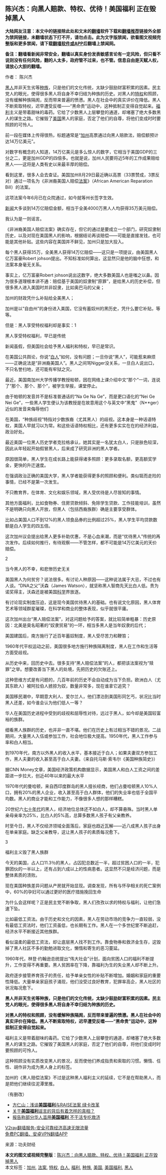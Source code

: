  <h2>陈兴杰：向黑人赔款、特权、优待！美国福利 正在毁掉黑人</h2> <p class="notice"><b>大陆网友注意：本文中的链接除此处和文末的<a href="https://github.com/bannedbook/fanqiang" >翻墙</a>软件下载和<a href="https://github.com/killgcd/justmysocks/blob/master/README.md">翻墙推荐</a>链接外全部为禁网链接，未翻墙状态下打不开，请勿点击。此为文字版禁闻，欲看图文视频完整版和更多禁闻，请下载<a href="https://github.com/bannedbook/fanqiang">翻墙软件或APP</a>后翻墙上禁闻网。</p><p>备注：翻墙看新闻非常安全，翻墙以真实身份发表敏感言论有一定风险，但只看不说则没有任何风险，翻的人太多，政府管不过来，也不管。信息自由是天赋人权，请放心大胆的翻墙。</b></p>  <div class="entry"> <p>作者： 陈兴杰</p> <p id="summary"><a href="https://www.bannedbook.org/bnews/tag/%e9%bb%91%e4%ba%ba/" class="st_tag internal_tag" rel="tag" title="标签 黑人 下的日志">黑人</a>并非天生劣等<a href="https://www.bannedbook.org/bnews/tag/%E7%A7%8D%E6%97%8F/" class="st_tag internal_tag" rel="tag" title="标签 种族 下的日志">种族</a>，只是他们的文化传统，太缺少鼓励财富积累的因素。民主党人的眼光，使得很多黑人将自身不幸归结为种族的历史。对黑人的<a href="https://www.bannedbook.org/bnews/tag/%E7%89%B9%E6%9D%83/" class="st_tag internal_tag" rel="tag" title="标签 特权 下的日志">特权</a>和照顾，没有缓解种族隔阂，反而带来普遍的愤懑。黑人在社会中的真实评价在降低。黑人不断索取特权，迟早遭受反噬——“黑命贵”运动中，这种抵制正变得自觉起来。<a href="https://www.bannedbook.org/bnews/tag/%E7%A6%8F%E5%88%A9/" class="st_tag internal_tag" rel="tag" title="标签 福利 下的日志">福利</a>主义是带着甜味的毒药。它给了少数黑人上层攀登的通道，却堵塞了绝大多数黑人的谋生之路。它摧毁了<a href="https://www.bannedbook.org/bnews/tag/%e7%be%8e%e5%9b%bd/" class="st_tag internal_tag" rel="tag" title="标签 美国 下的日志">美国</a>黑人的家庭，否定了他们的自尊，将他们变成时时要照顾的可怜人。</p> <p>前一段在媒体上传得很热，标题通常是“<a href="https://www.bannedbook.org/bnews/tag/%e5%8a%a0%e5%b7%9e/" class="st_tag internal_tag" rel="tag" title="标签 加州 下的日志">加州</a>高票通过向黑人赔款法，赔偿额预计达14万亿美元”。</p> <p>对数字有概念的人知道，14万亿美元是多么惊人的数字，它相当于美国GDP的三分之二，更是加州GDP的四倍多。也就是说，加州人民要将近5年的工作成果赔给黑人——这将是人类有史以来最丰厚的赔偿。</p> <p>看到这里，很多人会去查证。美国加州8月29日最近确以高票（33票赞成，3票反对）通过一项名为《非洲裔美国人赔偿<a href="https://www.bannedbook.org/bnews/tag/%E6%B3%95%E6%A1%88/" class="st_tag internal_tag" rel="tag" title="标签 法案 下的日志">法案</a>》（African American Reparation Bill）的法案。</p> <p>这项法案今年6月已在众院通过，如今就等州长签字生效。</p> <p><span class='wp_keywordlink_affiliate'><a href="https://www.bannedbook.org/" title="新闻">新闻</a></span>大多谈到14万亿赔偿金额，相当于全美4000万黑人人均获得35万美元赔偿。</p> <p>我认为是一则谣言。</p> <p>《非洲裔美国人赔偿法案》确实存在，但它的通过是要成立一个部门，研究奴隶制历史，以及对现在美国黑人的影响，根据结论再谈赔偿——可能是直接发钱，也可能是其他补贴。这些内容在美国并不鲜见，加州只是加大投入。</p> <p>每个黑人获得35万，全美黑人获得14万亿赔偿——这只是一项提议，由美国黑人亿万富豪Robert johson提出。不知标准如何算出，这显然只是他的脑中狂想，和法案本身毫无关系。</p> <p>事实上，亿万富豪Robert johson说出这数字，绝大多数美国人也是嗤之以鼻。因为很多道理根本讲不通：赔偿基于美国的奴隶制“原罪”，是给黑人的历史补偿，但很多黑人进入美国时并非奴隶，比如奥巴马的父亲；</p> <p>加州的财政凭什么补贴给全美黑人；</p> <p>加州是以“自由州”的身份进入美国，它没有蓄奴州的黑历史，凭什么要它补贴，等等。</p> <p>但是：黑人享受特权福利却是事实：1</p> <p>黑人享受特权福利，早已是传统</p>  <p>新闻虽假，但美国社会给予黑人福利和特权，早已是常识。</p> <p>在美国公共舆论，你说“<a href="https://www.bannedbook.org/bnews/tag/%E7%99%BD%E4%BA%BA/" class="st_tag internal_tag" rel="tag" title="标签 白人 下的日志">白人</a>”如何，没有问题；一旦你说“黑人”，可能惹来麻烦——正确说法是“非洲裔美国人”。黑人之间骂Nigger没关系，一旦白人说出口，不只名誉扫地，还可能有牢狱之灾。</p> <p>最近，美国南加州大学传播学教授帕顿，因在网络上课介绍中文“那个”一词，连说了“那个、那个、那个”，被学生举报，课堂停止。</p> <p>由于帕顿的发音并不是标准普通话的“Na Ge Na Ge”，而是更口语化的“Nei Ge Nei Ge”，一些黑人学生便认为该教授是在故意用这个与英文中“黑鬼”（N**ger）近似的发音来侮辱他们</p> <p>在美国，“种族歧视”特指对少数族裔（尤其黑人）的歧视。这本身是一种话语特权，美国人早就习以为常。和这些话语特权相比，还有更多实实在在的经济利益，政治好处。</p> <p>最近美国一位黑人历史学者克拉格承认，她其实是一名犹太白人，只是肤色较深，因此从年轻起开始假冒黑人，后来成了研究非洲的黑人学者。</p> <p>原因很简单，黑人学生在成长路上能获得诸多照顾：更多录取名额，更高额奖学金，更快的升迁速度。</p> <p>在强调政治正确的美国大学，黑人学者能获得更多的照顾和便利。类似铤而走险的事情，已经不是第一次发生。</p> <p>不只教育界，在体育、文化和娱乐领域，黑人受优待是人尽皆知的事情。</p> <p>其他方面福利，比如食物券、住房贷款倾斜、免除学生贷款、工作技能培训，虽然不是明确只向黑人开放，但黑人（包括西裔族群）确是主要享受群体。</p> <p>比如占美国人口不到12%的黑人领食品券的比例超过25%，黑人学生平均贷款数额是白人学生的四五倍。</p> <p>这次加州议会提出给黑人更多补助优惠，不是心血来潮，而是“优待黑人”传统的再次发作。后续如何推行，有待观察——不管怎样，都不可能是14万亿美元的天价赔偿。</p> <p>2</p> <p>当今黑人的不幸，和悲惨历史无关</p> <p>美国黑人为何贫穷？说法很多。有讨论人种原因——这种说法属于大忌，不过也有人谈。“DNA之父”沃森（James Watson），就坚称黑人智商先天比白人低。贵为诺奖得主，沃森还是被美国<span class='wp_keywordlink'><a href="https://www.bannedbook.org/forum11/topic309.html" title="禁片：“科学”的棍子" target="_blank">科学</a></span>界放逐。</p>  <p>有讨论现实制度压迫，这是现今美国优待黑人的基础。也有说文化原因，黑人体育艺术等领域群星璀璨，在科学和商业的整体表现，似乎就很平庸。</p> <p>这次加州出台“黑人赔偿法案”，对这问题给予的答案，就比较简单粗暴：历史原因：北美是臭名昭著的“奴隶贸易”的一环，相当多黑人是当年奴隶的后代；</p> <p>美国建国后，南方施行了近百年蓄奴制度，黑人受尽苦力和鞭笞；</p> <p>1960年代平权运动之前，美国很多地方施行种族隔离制度，黑人在工作和生活等方面受歧视。</p> <p>从历史中来，回历史中去。很多支持“黑人赔偿法案”的人，都把该法案视为“赎罪”之举。想要改善当下黑人的处境，先把历史的欠账还上。</p> <p>这种思维方式是有问题的，几百年前的历史不会自动成为当下负担。欧洲白人（尤其东欧人）被阿拉伯人掳掠为奴，数量非常多，现在谁拿它追究？</p> <p>美国移民潮中，早期意大利人、爱尔兰人，他们漂泊到美国形同乞丐，状况比当时黑人还差，如今谁会认为他们低人一等？</p> <p>华人在美国历史进程中受到的歧视和屈辱性对待，远过于黑人，如今却是美国较富裕的族群。</p> <p>细看黑人族群的历史，也并非一直不堪。他们在历史上有过相当不错的景况。二战期间，大量黑人入伍或参加工作，社会地位极大提高。1950年代，黑人工作参与率和白人相当。</p> <p>到1970年代，南方以外黑人的收入水平，基本接近于白人；如果夫妻双方参加工作，黑人夫妻的收入甚至高于白人夫妻。（来自托马斯·索韦尔《美国种族简史》）</p> <p>据CNN Money文章，美国经济政策机构数据显示，美国黑人和白人工资之间的差距进一步拉大，创近40年以来的最大水平</p> <p>1970年代的曼哈顿，来自西印度群岛的黑人擅长经商，他们占曼哈顿黑人10%人口，拥有20%的黑人企业，收入甚至高于白人群体，他们的失业率也低于全国平均数。黑人的商业才能和工作能力，不像很多人想的那样糟糕。</p> <p>20世纪六<span class='wp_keywordlink'><a href="https://www.bannedbook.org/forum2/topic1112.html" title="北島、李陀主編： 七十年代" target="_blank">七十年代</a></span>的黑人，经济地位总体还不如白人，却不算悬殊。当时黑人单亲母亲率为25%，比白人的5%高，总算多数黑人孩子有父亲教养。</p> <p>时至今日，黑人不仅经济领域全面落后，家庭也趋近瓦解——近八成黑人孩子出身在单亲家庭。缺乏父亲教导，这让黑人孩子的素质每况愈下。</p> <p>3</p>  <p>福利主义毁了黑人族群</p> <p>今天的美国，占人口11.3％的黑人，占囚犯总数近一半，超过贫困人口的一半，犯罪团伙的一半以上，还有占到六成以上的性病患者。这显然不只是经济问题，而是整体素质的溃败。</p> <p>现在美国种族差异问题从产房就开始显现。调查发现，所有与怀孕相关的死亡案例中，60%的孕妇可以通过更好的医疗措施挽回生命</p> <p>为什么会这样呢？正是民主党不断争取，黑人们孜孜以求的特权与福利，让他们急速下坠。</p> <p>比如最低工资法。由于历史和文化的因素，黑人在劳动市场的竞争力一直较弱，没有最低工资法时，他们工资虽低，也长期有工作。黑人在一个多世纪里不断追赶，经济水平不断接近其他族群。</p> <p>看似温柔的最低工资法，却让底层黑人找不到工作。靠食物券和救济金生存，这毁掉了黑人社区不多的勤勉进取文化，懒惰和寄生的恶习蔓延。</p> <p>1960年代，林登·约翰逊总统提出“伟大社会”计划，面向贫困人口的福利不断提升，工作变得不再重要。黑人贫困率在下降，靠福利为生的失业黑人却不断上升。</p> <p>政府逐步接管养育孩子的责任，给予单亲女性的补贴不断增加。婚姻和家庭的重要性降低。大量单亲家庭孩子涌现，他们没受过良好教育，犯罪率高企，黑人社区的状况每况愈下。</p> <p><strong>黑人并非天生劣等种族，只是他们的文化传统，太缺少鼓励财富积累的因素。民主党人的眼光，使得很多黑人将自身不幸归结为种族的历史。</strong></p> <p><strong>对黑人的特权和照顾，没有缓解种族隔阂，反而带来普遍的愤懑。黑人在社会中的真实评价在降低。黑人不断索取特权，迟早遭受反噬——“黑命贵”运动中，这种抵制正变得自觉起来。</strong></p> <p>福利主义是带着甜味的毒药。它给了少数黑人上层攀登的通道，却堵塞了绝大多数黑人的谋生之路。它摧毁了美国黑人的家庭，否定了他们的自尊，将他们变成时时要照顾的可怜人。</p> <p>这种照顾没有实质改变黑人的景况，反而使他们养成指责和索取的习惯。懒惰、任性、胡作非为成为黑人身上的标签。</p> <p>加州的《黑人赔偿法案》不过是这种黑人福利主义的延续，它不是在帮助黑人，而是把他们继续往泥潭里推。</p> <p>（有删改）</p> <ul class='op-related-articles' title='相关阅读'> <li><a href='https://www.bannedbook.org/bnews/comments/20170825/812434.html' target='_blank'>方仁山：浅谈<b>美国福利</b>与RAISE法案 绿卡改革</a></li> <li><a href='https://www.bannedbook.org/bnews/cnnews/20170527/764833.html' target='_blank'>关于<b>美国福利</b>谣言的背后有着怎样的真相？</a></li> <li><a href='https://www.bannedbook.org/bnews/cnnews/aboluonews/20130829/170132.html' target='_blank'>报告称部分华人滥用<b>美国福利</b> 不干活专吃救济</a></li> </ul> <p class="texttj"> <a href="https://www.bannedbook.org/forum23/topic22702.html" target="_blank">V2ray翻墙服务-安全可靠经济高速无限流量</a><br/> <a href="https://github.com/bannedbook/fanqiang/wiki/%E7%A6%81%E9%97%BB%E7%BD%91%E5%AE%89%E5%8D%93%E7%BF%BB%E5%A2%99%E6%96%B0%E9%97%BBAPP" target="_blank">免费PC翻墙、安卓VPN翻墙APP</a></p><p> 来源：功夫财经 </p> <a name='sharetosocial'></a>       <div><b>本文的图文或视频完整版</b>：<a href='https://www.bannedbook.org/bnews/comments/20201126/1437274.html'>陈兴杰：向黑人赔款、特权、优待！美国福利 正在毁掉黑人</a></div>  </div><!--END ENTRY--> <div class="postfooter"> <div>本文标签：<a href="https://www.bannedbook.org/bnews/tag/%e5%8a%a0%e5%b7%9e/" rel="tag">加州</a>, <a href="https://www.bannedbook.org/bnews/tag/%E6%B3%95%E6%A1%88/" rel="tag">法案</a>, <a href="https://www.bannedbook.org/bnews/tag/%E7%89%B9%E6%9D%83/" rel="tag">特权</a>, <a href="https://www.bannedbook.org/bnews/tag/%E7%99%BD%E4%BA%BA/" rel="tag">白人</a>, <a href="https://www.bannedbook.org/bnews/tag/%E7%A6%8F%E5%88%A9/" rel="tag">福利</a>, <a href="https://www.bannedbook.org/bnews/tag/%E7%A7%8D%E6%97%8F/" rel="tag">种族</a>, <a href="https://www.bannedbook.org/bnews/tag/%e7%be%8e%e5%9b%bd/" rel="tag">美国</a>, <a href="https://www.bannedbook.org/bnews/tag/%E7%BE%8E%E5%9B%BD%E7%A6%8F%E5%88%A9/" rel="tag">美国福利</a>, <a href="https://www.bannedbook.org/bnews/tag/%e9%bb%91%e4%ba%ba/" rel="tag">黑人</a></div>  </div><!--END POSTFOOTER--> 